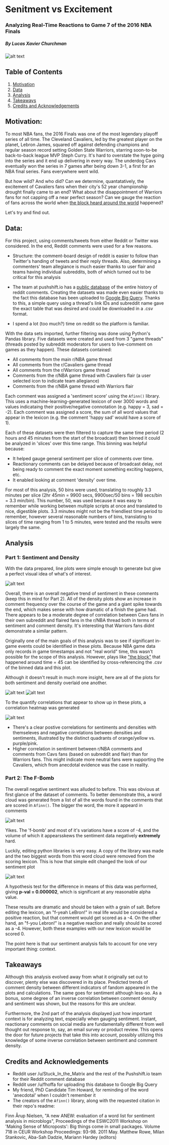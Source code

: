 # Senitment vs Excitement

### Analyzing Real-Time Reactions to Game 7 of the 2016 NBA Finals
##### By Lucas Xavier Churchman

![alt text](https://github.com/LucasXavierChurchman/Capstone1/blob/master/images/Banner.png "banner")

## Table of Contents
1. [Motivation](#motivation)
2. [Data](#data)
4. [Analysis](#analysis)
5. [Takeaways](#takeaways)
6. [Credits and Acknowledgements](#credits-and-acknowledgements)

## Motivation:
To most NBA fans, the 2016 Finals was one of the most legendary playoff series of all time. The Cleveland Cavaliers, led by the greatest player on the planet, Lebron James, squared off against defending champions and regular season record setting Golden State Warriors, starring soon-to-be back-to-back league MVP Steph Curry. It's hard to overstate the hype going into the series and it end up delivering in every way. The underdog Cavs eventually won the series in 7 games after being down 3-1, a first for an NBA final series. Fans everywhere went wild. 

But how wild? And who did? Can we determine, quantatatively, the excitement of Cavaliers fans when their city's 52 year championship drought finally came to an end? What about the disappointment of Warriors fans for not capping off a near perfect season? Can we gauge the reaction of fans across the world when [the block heard around the world](https://youtu.be/wgVOgGLtPtc?t=177) happened?

Let's try and find out.

## Data:
For this project, using comments/tweets from either Reddit or Twitter was considered. In the end, Reddit comments were used for a few reasons.

  * Structure: the comment-board design of reddit is easier to follow than Twitter's handing of tweets and their reply threads. Also, determining a commenters' team allegiance is much easier thanks to user flair and teams having individual subreddits, both of which turned out to be critical for this analysis
  
  * The team at pushshift.io has a [public database](https://files.pushshift.io/reddit/comments/) of the entire history of reddit comments. Creating the datasets was made even easier thanks to the fact this database has been uploaded to [Google Big Query](https://bigquery.cloud.google.com/dataset/fh-bigquery:reddit_comments). Thanks to this, a simple query using a thread's link IDs and subreddit name gave the exact table that was desired and could be downloaded in a .csv format. 
  
  * I spend a lot (too much?) time on reddit so the platform is familiar.
 


 With the data sets imported, further filtering was done using Python's Pandas library. Five datasets were created and used from 3 "game threads" (threads posted by subreddit moderators for users to live-comment on games as they happen). These datasets contained:
 
 * All comments from the main r/NBA game thread
 * All comments from the r/Cavaliers game thread
 * All comments from the r/Warriors game thread
 * Comments from the r/NBA game thread with Cavaliers flair (a user selected icon to indicate team allegiance)
 * Comments from the r/NBA game thread with Warriors flair

 Each comment was assigned a 'sentiment score' using the `Afinn()` library. This uses a machine-learning-generated lexicon of over 3000 words and values indicataing their positive/negative connotation (e.g. happy = 3, sad = -2). Each comment was assigned a score, the sum of all word values that appear in the lexicon (e.g. the comment 'happy sad' would have a score of 1).
 
 Each of these datasets were then filtered to capture the same time period (2 hours and 45 minutes from the start of the broadcast) then binned it could be analyzed in 'slices' over this time range. This binning was helpful because:
 
 * It helped gauge general sentiment per slice of comments over time.
 * Reactionary comments can be delayed because of broadcast delay, not being ready to comment the exact moment something exciting happens, etc.
 * It enabled looking at comment 'density' over time.
 
 For most of this analysis, 50 bins were used, translating to roughly 3.3 minutes per slice (2hr 45min = 9900 secs, 9900sec/50 bins = 198 secs/bin = 3.3 min/bin). This number, 50, was used because it was easy to remember while working between multiple scripts at once and translated to nice, digestible plots. 3.3 minutes might not be the friendliest time period to remember, however several reasonable numbers of bins, translating to slices of time ranging from 1 to 5 minutes, were tested and the results were largely the same.

 ## Analysis
 ### Part 1: Sentiment and Density
 
With the data prepared, line plots were simple enough to generate but give a perfect visual idea of what's of interest.

![alt text](https://github.com/LucasXavierChurchman/Capstone1/blob/master/images/SentimentScoreCommentDensityDefault.png "main")

Overall, there is an overall negative trend of sentiment in these comments (keep this in mind for Part 2). All of the density plots show an increase in comment frequency over the course of the game and a giant spike towards the end, which makes sense with how dramatic of a finish the game had. There appears to be a moderate degree of correlation between Cavs fans in their own subreddit and flaired fans in the r/NBA thread both in terms of sentiment and comment density. It's interesting that Warriors fans didnt demonstrate a similar pattern.

Originally one of the main goals of this analysis was to see if significant in-game events could be identified in these plots. Because NBA game data only records in game timestamps and not "real world" time, this wasn't possible for the scope of this analysis. However, plays like ["the block"](https://youtu.be/wgVOgGLtPtc?t=177) that happened around time = 45 can be identified by cross-referencing the .csv of the binned data and this plot.

Although it doesn't result in much more insight, here are all of the plots for both sentiment and density overlaid one another.

![alt text](https://github.com/LucasXavierChurchman/Capstone1/blob/master/images/SentimentScoreOverlap.png "overlap scores")
![alt text](https://github.com/LucasXavierChurchman/Capstone1/blob/master/images/CommentDensityOverlap.png "overlap densities")



To the quantify correlations that appear to show up in these plots, a correlation heatmap was generated

![alt text](https://github.com/LucasXavierChurchman/Capstone1/blob/master/images/Correlation.png "heatmap")

* There's a clear postive correlations for sentiments and densities with themseleves and negative correlations between densities and sentiments, illustrated by the distinct quadrants of orange/yellow vs. purple/pink.
* Higher correlation in sentiment between r/NBA comments and comments from Cavs fans (based on subreddit and flair) than for Warriors fans. This might indicate more neutral fans were supporting the Cavaliers, which from anecdotal evidence was the case in reality.

### Part 2: The F-Bomb

The overall negative sentiment was alluded to before. This was obvious at first glance of the dataset of comments. To better demonstrate this, a word cloud was generated from a list of all the words found in the comments that are scored in `Afinn()`. The bigger the word, the more it appeard in comments

![alt text](https://github.com/LucasXavierChurchman/Capstone1/blob/master/images/WordCloudCensored.png "wordcloud")

Yikes. The 'f-bomb' and most of it's variations have a score of -4, and the volume of which it appearsskews the sentiment data negatively **extremely** hard.

Luckily, editing python libraries is very easy. A copy of the library was made and the two biggest words from this word cloud were removed from the scoring lexicon. This is how that simple edit changed the look of our sentiment plot

![alt text](https://github.com/LucasXavierChurchman/Capstone1/blob/master/images/SentimentScoreCustomAfinn.png "defaultvcustomafinn")

A hypothesis test for the difference in means of this data was performed, giving **p-val = 0.000002**, which is significant at any reasonable alpha value.

These results are dramatic and should be taken with a grain of salt. Before editing the lexicon, an "f-yeah LeBron!" in real life would be considered a positive reaction, but that comment would get scored as a -4. On the other hand, an "f-you Lebron!" is a negative reaction and really should be scored as a -4. However, both these examples with our new lexicon would be scored 0.

The point here is that our sentiment analysis fails to account for one very important thing: context.

## Takeaways
Although this analysis evolved away from what it originally set out to discover, plenty else was discovered in its place. Predicted trends of comment density between different indicators of fandom appeared in the plots and calculations. The same goes for sentiment although less-so. As a bonus, some degree of an inverse correlation between comment density and sentiment was shown, but the reasons for this are unclear.

Furthermore, the 2nd part of the analysis displayed just how important context is for analyzing text, especially when gauging sentiment. Instant, reactionary comments on social media are fundamentally different from well thought out response to, say, an email survey or product review. This opens the door for future projects that take this into account, possibly utilizing this knowledge of some inverse correlation between sentiment and comment density.

## Credits and Acknowledgements

* Reddit user /u/Stuck_In_the_Matrix and the rest of the Pushshift.io team for their Reddit comment database
* Reddit user /u/fhoffa for uploading this database to Google Big Query
* My friend, PhD Candidate Tim Howard, for reminding of the word 'anecdotal' when I couldn't remember it
* The creators of the `Afinn()` library, along with the requested citation in their repo's readme:

 Finn Årup Nielsen, "A new ANEW: evaluation of a word list for sentiment analysis in microblogs", Proceedings of the ESWC2011 Workshop on 'Making Sense of Microposts': Big things come in small packages. Volume 718 in CEUR Workshop Proceedings: 93-98. 2011 May. Matthew Rowe, Milan Stankovic, Aba-Sah Dadzie, Mariann Hardey (editors)
